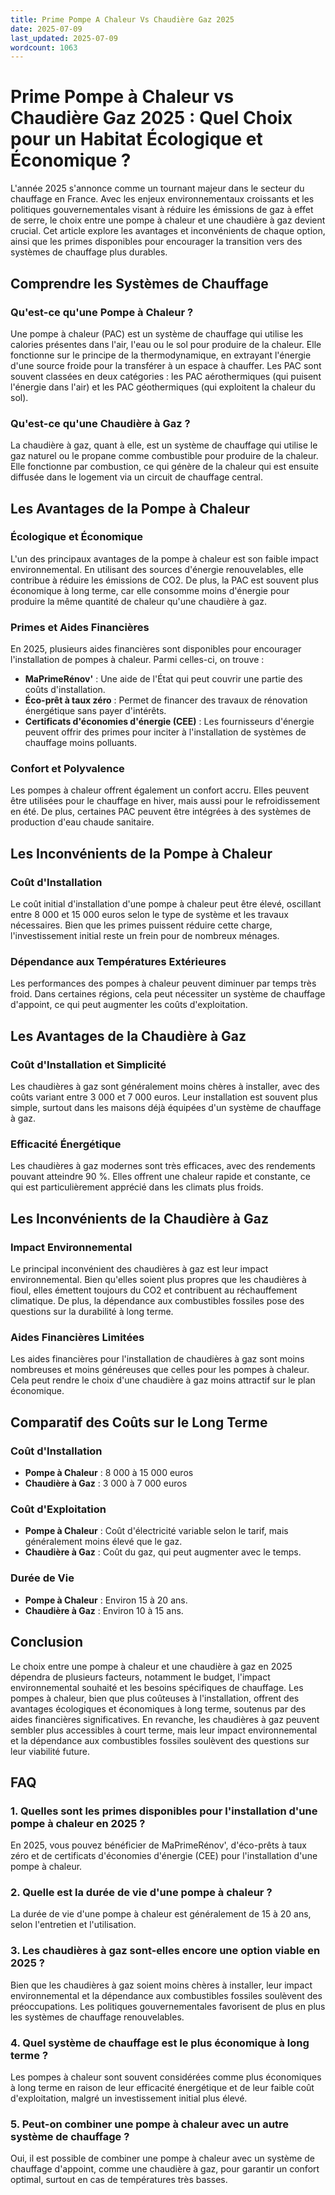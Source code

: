 ```yaml
---
title: Prime Pompe A Chaleur Vs Chaudière Gaz 2025
date: 2025-07-09
last_updated: 2025-07-09
wordcount: 1063
---
```


# Prime Pompe à Chaleur vs Chaudière Gaz 2025 : Quel Choix pour un Habitat Écologique et Économique ?

L'année 2025 s'annonce comme un tournant majeur dans le secteur du chauffage en France. Avec les enjeux environnementaux croissants et les politiques gouvernementales visant à réduire les émissions de gaz à effet de serre, le choix entre une pompe à chaleur et une chaudière à gaz devient crucial. Cet article explore les avantages et inconvénients de chaque option, ainsi que les primes disponibles pour encourager la transition vers des systèmes de chauffage plus durables.

## Comprendre les Systèmes de Chauffage

### Qu'est-ce qu'une Pompe à Chaleur ?

Une pompe à chaleur (PAC) est un système de chauffage qui utilise les calories présentes dans l'air, l'eau ou le sol pour produire de la chaleur. Elle fonctionne sur le principe de la thermodynamique, en extrayant l'énergie d'une source froide pour la transférer à un espace à chauffer. Les PAC sont souvent classées en deux catégories : les PAC aérothermiques (qui puisent l'énergie dans l'air) et les PAC géothermiques (qui exploitent la chaleur du sol).

### Qu'est-ce qu'une Chaudière à Gaz ?

La chaudière à gaz, quant à elle, est un système de chauffage qui utilise le gaz naturel ou le propane comme combustible pour produire de la chaleur. Elle fonctionne par combustion, ce qui génère de la chaleur qui est ensuite diffusée dans le logement via un circuit de chauffage central.

## Les Avantages de la Pompe à Chaleur

### Écologique et Économique

L'un des principaux avantages de la pompe à chaleur est son faible impact environnemental. En utilisant des sources d'énergie renouvelables, elle contribue à réduire les émissions de CO2. De plus, la PAC est souvent plus économique à long terme, car elle consomme moins d'énergie pour produire la même quantité de chaleur qu'une chaudière à gaz.

### Primes et Aides Financières

En 2025, plusieurs aides financières sont disponibles pour encourager l'installation de pompes à chaleur. Parmi celles-ci, on trouve :

- **MaPrimeRénov'** : Une aide de l'État qui peut couvrir une partie des coûts d'installation.
- **Éco-prêt à taux zéro** : Permet de financer des travaux de rénovation énergétique sans payer d'intérêts.
- **Certificats d'économies d'énergie (CEE)** : Les fournisseurs d'énergie peuvent offrir des primes pour inciter à l'installation de systèmes de chauffage moins polluants.

### Confort et Polyvalence

Les pompes à chaleur offrent également un confort accru. Elles peuvent être utilisées pour le chauffage en hiver, mais aussi pour le refroidissement en été. De plus, certaines PAC peuvent être intégrées à des systèmes de production d'eau chaude sanitaire.

## Les Inconvénients de la Pompe à Chaleur

### Coût d'Installation

Le coût initial d'installation d'une pompe à chaleur peut être élevé, oscillant entre 8 000 et 15 000 euros selon le type de système et les travaux nécessaires. Bien que les primes puissent réduire cette charge, l'investissement initial reste un frein pour de nombreux ménages.

### Dépendance aux Températures Extérieures

Les performances des pompes à chaleur peuvent diminuer par temps très froid. Dans certaines régions, cela peut nécessiter un système de chauffage d'appoint, ce qui peut augmenter les coûts d'exploitation.

## Les Avantages de la Chaudière à Gaz

### Coût d'Installation et Simplicité

Les chaudières à gaz sont généralement moins chères à installer, avec des coûts variant entre 3 000 et 7 000 euros. Leur installation est souvent plus simple, surtout dans les maisons déjà équipées d'un système de chauffage à gaz.

### Efficacité Énergétique

Les chaudières à gaz modernes sont très efficaces, avec des rendements pouvant atteindre 90 %. Elles offrent une chaleur rapide et constante, ce qui est particulièrement apprécié dans les climats plus froids.

## Les Inconvénients de la Chaudière à Gaz

### Impact Environnemental

Le principal inconvénient des chaudières à gaz est leur impact environnemental. Bien qu'elles soient plus propres que les chaudières à fioul, elles émettent toujours du CO2 et contribuent au réchauffement climatique. De plus, la dépendance aux combustibles fossiles pose des questions sur la durabilité à long terme.

### Aides Financières Limitées

Les aides financières pour l'installation de chaudières à gaz sont moins nombreuses et moins généreuses que celles pour les pompes à chaleur. Cela peut rendre le choix d'une chaudière à gaz moins attractif sur le plan économique.

## Comparatif des Coûts sur le Long Terme

### Coût d'Installation

- **Pompe à Chaleur** : 8 000 à 15 000 euros
- **Chaudière à Gaz** : 3 000 à 7 000 euros

### Coût d'Exploitation

- **Pompe à Chaleur** : Coût d'électricité variable selon le tarif, mais généralement moins élevé que le gaz.
- **Chaudière à Gaz** : Coût du gaz, qui peut augmenter avec le temps.

### Durée de Vie

- **Pompe à Chaleur** : Environ 15 à 20 ans.
- **Chaudière à Gaz** : Environ 10 à 15 ans.

## Conclusion

Le choix entre une pompe à chaleur et une chaudière à gaz en 2025 dépendra de plusieurs facteurs, notamment le budget, l'impact environnemental souhaité et les besoins spécifiques de chauffage. Les pompes à chaleur, bien que plus coûteuses à l'installation, offrent des avantages écologiques et économiques à long terme, soutenus par des aides financières significatives. En revanche, les chaudières à gaz peuvent sembler plus accessibles à court terme, mais leur impact environnemental et la dépendance aux combustibles fossiles soulèvent des questions sur leur viabilité future.

## FAQ

### 1. Quelles sont les primes disponibles pour l'installation d'une pompe à chaleur en 2025 ?

En 2025, vous pouvez bénéficier de MaPrimeRénov', d'éco-prêts à taux zéro et de certificats d'économies d'énergie (CEE) pour l'installation d'une pompe à chaleur.

### 2. Quelle est la durée de vie d'une pompe à chaleur ?

La durée de vie d'une pompe à chaleur est généralement de 15 à 20 ans, selon l'entretien et l'utilisation.

### 3. Les chaudières à gaz sont-elles encore une option viable en 2025 ?

Bien que les chaudières à gaz soient moins chères à installer, leur impact environnemental et la dépendance aux combustibles fossiles soulèvent des préoccupations. Les politiques gouvernementales favorisent de plus en plus les systèmes de chauffage renouvelables.

### 4. Quel système de chauffage est le plus économique à long terme ?

Les pompes à chaleur sont souvent considérées comme plus économiques à long terme en raison de leur efficacité énergétique et de leur faible coût d'exploitation, malgré un investissement initial plus élevé.

### 5. Peut-on combiner une pompe à chaleur avec un autre système de chauffage ?

Oui, il est possible de combiner une pompe à chaleur avec un système de chauffage d'appoint, comme une chaudière à gaz, pour garantir un confort optimal, surtout en cas de températures très basses.